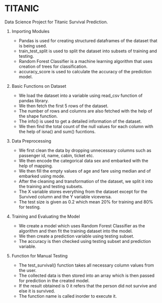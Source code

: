 # TITANIC
Data Science Project for Titanic Survival Prediction.

1. Importing Modules
    - Pandas is used for creating structured dataframes of the dataset that is being used.
    - train_test_split is used to split the dataset into subsets of training and testing.
    - Random Forest Classifier is a machine learning algorithm that uses creation of trees for classification.
    - accuracy_score is used to calculate the accuracy of the prediction model.
      
2. Basic Functions on Dataset
    - We load the dataset into a variable using read_csv function of pandas library.
    - We then fetch the first 5 rows of the dataset.
    - The number of rows and columns are also fetched with the help of the shape function.
    - The info() is used to get a detailed information of the dataset.
    - We then find the total count of the null values for each column with the help of isna() and sum() fucntions.
      
3. Data Preprocessing
    - We first clean the data by dropping unnecessary columns such as passenger id, name, cabin, ticket etc.
    - We then encode the categorical data sex and embarked with the help of mapping.
    - We then fill the empty values of age and fare using median and of embarked using mode.
    - After the cleaning and transformation of the dataset, we split it into the training and testing subsets.
    - The X variable stores everything from the dataset except for the Survived column and the Y variable viceversa.
    - The test size is given as 0.2 which mean 20% for training and 80% for testing.
      
4. Training and Evaluating the Model
    - We create a model which uses Random Forest Classifier as the algorithm and then fit the training dataset into the model.
    - We then create a prediction variable using testing subset.
    - The accuracy is then checked using testing subset and prediction variable.
      
5. Function for Manual Testing
    - The test_survival() function takes all necessary column values from the user.
    - The collected data is then stored into an array which is then passed for prediction in the created model.
    - If the result obtained is 0 it refers that the person did not survive and else it is survived.
    - The function name is called inorder to execute it.
